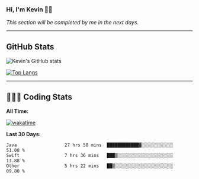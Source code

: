### Hi, I'm Kevin 👋🏻

_This section will be completed by me in the next days._


--- 
## GitHub Stats
![Kevin's GitHub stats](https://github-readme-stats.vercel.app/api?username=kevin-kraus&show_icons=true&theme=dark)

[![Top Langs](https://github-readme-stats.vercel.app/api/top-langs/?username=kevin-kraus&layout=compact&theme=dark)]()

---
## 🧑🏻‍💻 Coding Stats

**All Time:**

[![wakatime](https://wakatime.com/badge/user/2ee1869b-72a2-4c21-b5f7-e95432f5a1cf.svg?style=flat)](https://wakatime.com/@2ee1869b-72a2-4c21-b5f7-e95432f5a1cf)

**Last 30 Days:**

<!--START_SECTION:waka-->

```text
Java                  27 hrs 58 mins  ████████████▓░░░░░░░░░░░░   51.08 %
Swift                 7 hrs 36 mins   ███▒░░░░░░░░░░░░░░░░░░░░░   13.88 %
Other                 5 hrs 22 mins   ██▒░░░░░░░░░░░░░░░░░░░░░░   09.80 %
```

<!--END_SECTION:waka-->
